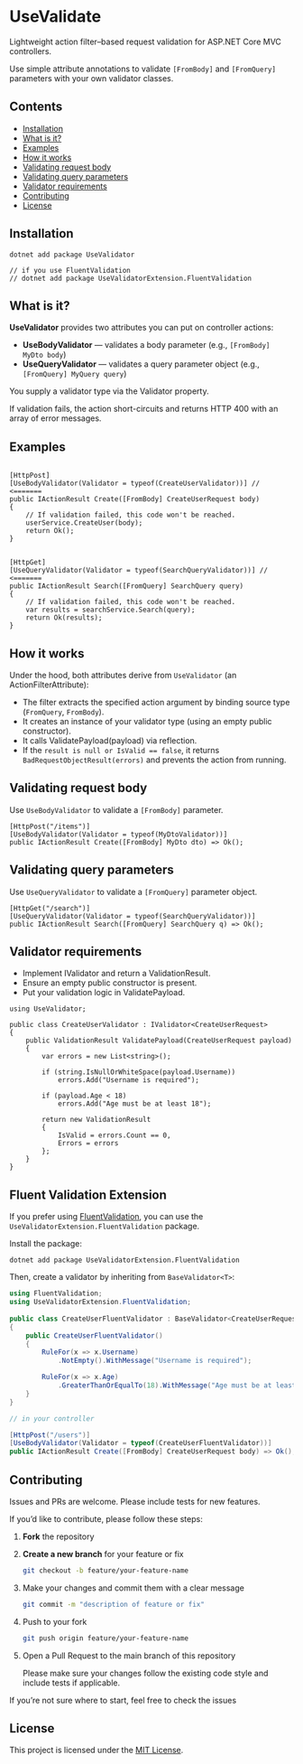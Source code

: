 # UseValidate

Lightweight action filter–based request validation for ASP.NET Core MVC controllers.

Use simple attribute annotations to validate `[FromBody]` and `[FromQuery]` parameters with your own validator classes.

## Contents
- [Installation](#installation)
- [What is it?](#what-is-it)
- [Examples](#examples)
- [How it works](#how-it-works)
- [Validating request body](#validating-request-body)
- [Validating query parameters](#validating-query-parameters)
- [Validator requirements](#validator-requirements)
- [Contributing](#contributing)
- [License](#license)

## Installation

```
dotnet add package UseValidator

// if you use FluentValidation
// dotnet add package UseValidatorExtension.FluentValidation

```

## What is it?
**UseValidator** provides two attributes you can put on controller actions:
- **UseBodyValidator** — validates a body parameter (e.g., `[FromBody] MyDto body`)
- **UseQueryValidator** — validates a query parameter object (e.g., `[FromQuery] MyQuery query`)

You supply a validator type via the Validator property.

If validation fails, the action short-circuits and returns HTTP 400 with an array of error messages.


## Examples

```

[HttpPost]
[UseBodyValidator(Validator = typeof(CreateUserValidator))] // <=======
public IActionResult Create([FromBody] CreateUserRequest body)
{
    // If validation failed, this code won't be reached.
    userService.CreateUser(body);
    return Ok();
}


[HttpGet]
[UseQueryValidator(Validator = typeof(SearchQueryValidator))] // <=======
public IActionResult Search([FromQuery] SearchQuery query)
{
    // If validation failed, this code won't be reached.
    var results = searchService.Search(query);
    return Ok(results);
}

```

## How it works

Under the hood, both attributes derive from `UseValidator` (an ActionFilterAttribute):

- The filter extracts the specified action argument by binding source type (`FromQuery`, `FromBody`).
- It creates an instance of your validator type (using an empty public constructor).
- It calls ValidatePayload(payload) via reflection.
- If the `result is null or IsValid == false`, it returns `BadRequestObjectResult(errors)` and prevents the action from
  running.

## Validating request body
Use `UseBodyValidator` to validate a `[FromBody]` parameter.
```
[HttpPost("/items")]
[UseBodyValidator(Validator = typeof(MyDtoValidator))]
public IActionResult Create([FromBody] MyDto dto) => Ok();
```

## Validating query parameters
Use `UseQueryValidator` to validate a `[FromQuery]` parameter object.
```
[HttpGet("/search")]
[UseQueryValidator(Validator = typeof(SearchQueryValidator))]
public IActionResult Search([FromQuery] SearchQuery q) => Ok();
```

## Validator requirements
- Implement IValidator<T> and return a ValidationResult.
- Ensure an empty public constructor is present.
- Put your validation logic in ValidatePayload.

```
using UseValidator;

public class CreateUserValidator : IValidator<CreateUserRequest>
{
    public ValidationResult ValidatePayload(CreateUserRequest payload)
    {
        var errors = new List<string>();

        if (string.IsNullOrWhiteSpace(payload.Username))
            errors.Add("Username is required");

        if (payload.Age < 18)
            errors.Add("Age must be at least 18");

        return new ValidationResult
        {
            IsValid = errors.Count == 0,
            Errors = errors
        };
    }
}
```

## Fluent Validation Extension

If you prefer using [FluentValidation](https://fluentvalidation.net/), you can use the `UseValidatorExtension.FluentValidation` package.

Install the package:

```
dotnet add package UseValidatorExtension.FluentValidation
```

Then, create a validator by inheriting from `BaseValidator<T>`:

```csharp
using FluentValidation;
using UseValidatorExtension.FluentValidation;
    
public class CreateUserFluentValidator : BaseValidator<CreateUserRequest>
{
    public CreateUserFluentValidator()
    {
        RuleFor(x => x.Username)
            .NotEmpty().WithMessage("Username is required");

        RuleFor(x => x.Age)
            .GreaterThanOrEqualTo(18).WithMessage("Age must be at least 18");
    }
}

// in your controller

[HttpPost("/users")]
[UseBodyValidator(Validator = typeof(CreateUserFluentValidator))]
public IActionResult Create([FromBody] CreateUserRequest body) => Ok();
```

## Contributing
Issues and PRs are welcome. Please include tests for new features.

If you’d like to contribute, please follow these steps:

1. **Fork** the repository
2. **Create a new branch** for your feature or fix

   ```bash
   git checkout -b feature/your-feature-name
   ```

3. Make your changes and commit them with a clear message

   ```bash
   git commit -m "description of feature or fix"
   ```

4. Push to your fork

   ```bash
   git push origin feature/your-feature-name
   ```

5. Open a Pull Request to the main branch of this repository

   Please make sure your changes follow the existing code style and include tests if applicable.

If you’re not sure where to start, feel free to check the issues

## License

This project is licensed under the [MIT License](LICENSE).

